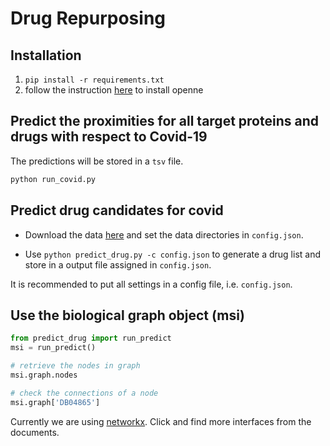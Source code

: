 # Drug Repurposing

## Installation

1. `pip install -r requirements.txt`
2. follow the instruction [here](https://github.com/thunlp/OpenNE) to install openne

## Predict the proximities for all target proteins and drugs with respect to Covid-19

The predictions will be stored in a `tsv` file.
```bash
python run_covid.py
```

## Predict drug candidates for covid

- Download the data [here](https://drive.google.com/drive/folders/1W9G2Zxq385FlJSWaB3-wxsmBXTpfrPl2?usp=sharing) and set the data directories in `config.json`.

- Use `python predict_drug.py -c config.json` to generate a drug list and store in a output file assigned in `config.json`.

It is recommended to put all settings in a config file, i.e. `config.json`.

## Use the biological graph object (msi)

```python
from predict_drug import run_predict
msi = run_predict()

# retrieve the nodes in graph
msi.graph.nodes

# check the connections of a node
msi.graph['DB04865']
```

Currently we are using [networkx](https://networkx.github.io/documentation/stable/). Click and find more interfaces from the documents.
